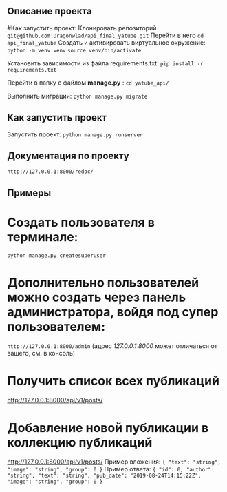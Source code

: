 ## Описание проекта
#Как запустить проект:
Клонировать репозиторий
`git@github.com:Dragonwlad/api_final_yatube.git`
 Перейти в него 
`cd api_final_yatube`
Cоздать и активировать виртуальное окружение:
`python -m venv venv`
`source venv/bin/activate`

Установить зависимости из файла requirements.txt:
`pip install -r requirements.txt`

Перейти в папку с файлом **manage.py** :
`cd yatube_api/`

Выполнить миграции:
`python manage.py migrate`


## Как запустить проект
Запустить проект:
`python manage.py runserver`

## Документация по проекту
`http://127.0.0.1:8000/redoc/`

## Примеры
# Создать пользователя в терминале:
`python manage.py createsuperuser`
# Дополнительно пользователей можно создать через панель администратора, войдя под супер пользователем:
`http://127.0.0.1:8000/admin`
(адрес *127.0.0.1:8000* может отличаться от вашего, см. в консоль)

# Получить список всех публикаций
http://127.0.0.1:8000/api/v1/posts/

# Добавление новой публикации в коллекцию публикаций
http://127.0.0.1:8000/api/v1/posts/
Пример вложения:
`{
"text": "string",
"image": "string",
"group": 0
}`
Пример ответа:
`{
"id": 0,
"author": "string",
"text": "string",
"pub_date": "2019-08-24T14:15:22Z",
"image": "string",
"group": 0
}`
